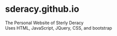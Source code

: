 # sderacy.github.io
The Personal Website of Sterly Deracy<br>
Uses HTML, JavaScript, JQuery, CSS, and bootstrap<br>
